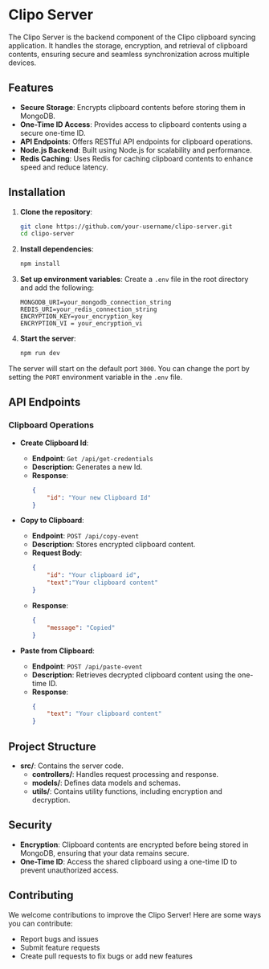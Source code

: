 # Clipo Server

The Clipo Server is the backend component of the Clipo clipboard syncing application. It handles the storage, encryption, and retrieval of clipboard contents, ensuring secure and seamless synchronization across multiple devices.

## Features

- **Secure Storage**: Encrypts clipboard contents before storing them in MongoDB.
- **One-Time ID Access**: Provides access to clipboard contents using a secure one-time ID.
- **API Endpoints**: Offers RESTful API endpoints for clipboard operations.
- **Node.js Backend**: Built using Node.js for scalability and performance.
- **Redis Caching**: Uses Redis for caching clipboard contents to enhance speed and reduce latency.



## Installation

1. **Clone the repository**:
    ```sh
    git clone https://github.com/your-username/clipo-server.git
    cd clipo-server
    ```

2. **Install dependencies**:
    ```sh
    npm install
    ```

3. **Set up environment variables**:
    Create a `.env` file in the root directory and add the following:
    ```env
    MONGODB_URI=your_mongodb_connection_string
    REDIS_URI=your_redis_connection_string
    ENCRYPTION_KEY=your_encryption_key
    ENCRYPTION_VI = your_encryption_vi
    ```

4. **Start the server**:
    ```sh
    npm run dev
    ```

The server will start on the default port `3000`. You can change the port by setting the `PORT` environment variable in the `.env` file.

## API Endpoints

### Clipboard Operations

- **Create Clipboard Id**:
    - **Endpoint**: `Get /api/get-credentials`
    - **Description**: Generates a new Id.
    - **Response**:
        ```json
        {
            "id": "Your new Clipboard Id"
        }
        ```

- **Copy to Clipboard**:
    - **Endpoint**: `POST /api/copy-event`
    - **Description**: Stores encrypted clipboard content.
    - **Request Body**:
        ```json
        {
            "id": "Your clipboard id",
            "text":"Your clipboard content"
        }
        ```
    - **Response**:
        ```json
        {
            "message": "Copied"
        }
        ```

- **Paste from Clipboard**:
    - **Endpoint**: `POST /api/paste-event`
    - **Description**: Retrieves decrypted clipboard content using the one-time ID.
    - **Response**:
        ```json
        {
            "text": "Your clipboard content"
        }
        ```

## Project Structure

- **src/**: Contains the server code.
    - **controllers/**: Handles request processing and response.
    - **models/**: Defines data models and schemas.
    - **utils/**: Contains utility functions, including encryption and decryption.

## Security

- **Encryption**: Clipboard contents are encrypted before being stored in MongoDB, ensuring that your data remains secure.
- **One-Time ID**: Access the shared clipboard using a one-time ID to prevent unauthorized access.

## Contributing

We welcome contributions to improve the Clipo Server! Here are some ways you can contribute:

- Report bugs and issues
- Submit feature requests
- Create pull requests to fix bugs or add new features

